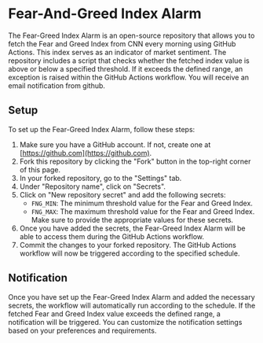 # Fear-And-Greed Index Alarm

The Fear-Greed Index Alarm is an open-source repository that allows you to fetch the Fear and Greed Index from CNN every morning using GitHub Actions. This index serves as an indicator of market sentiment. The repository includes a script that checks whether the fetched index value is above or below a specified threshold. If it exceeds the defined range, an exception is raised within the GitHub Actions workflow. You will receive an email notification from github.

## Setup

To set up the Fear-Greed Index Alarm, follow these steps:

1. Make sure you have a GitHub account. If not, create one at [https://github.com](https://github.com).
2. Fork this repository by clicking the "Fork" button in the top-right corner of this page.
3. In your forked repository, go to the "Settings" tab.
4. Under "Repository name", click on "Secrets".
5. Click on "New repository secret" and add the following secrets:
   - `FNG_MIN`: The minimum threshold value for the Fear and Greed Index.
   - `FNG_MAX`: The maximum threshold value for the Fear and Greed Index.
   Make sure to provide the appropriate values for these secrets.
6. Once you have added the secrets, the Fear-Greed Index Alarm will be able to access them during the GitHub Actions workflow.
7. Commit the changes to your forked repository. The GitHub Actions workflow will now be triggered according to the specified schedule.

## Notification

Once you have set up the Fear-Greed Index Alarm and added the necessary secrets, the workflow will automatically run according to the schedule. If the fetched Fear and Greed Index value exceeds the defined range, a notification will be triggered. You can customize the notification settings based on your preferences and requirements.